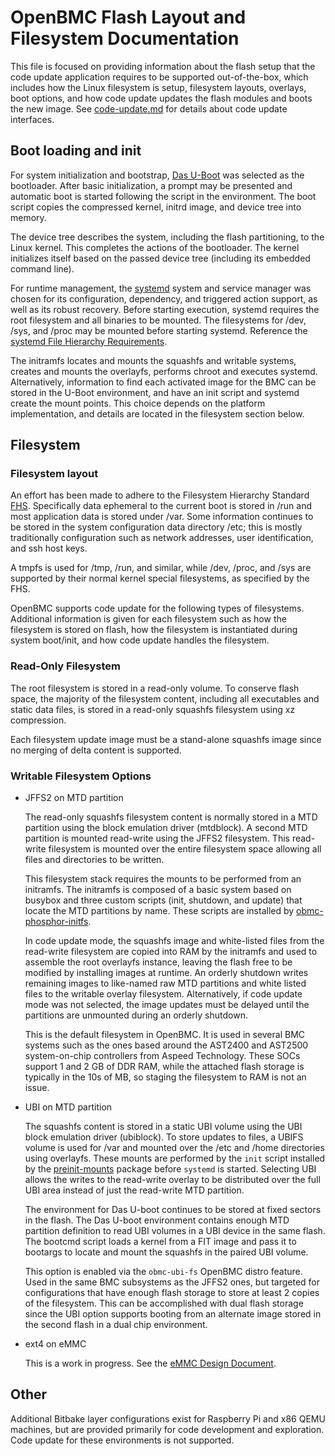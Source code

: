 # OpenBMC Flash Layout and Filesystem Documentation
This file is focused on providing information about the flash setup that the
code update application requires to be supported out-of-the-box, which includes
how the Linux filesystem is setup, filesystem layouts, overlays, boot options,
and how code update updates the flash modules and boots the new image. See
[code-update.md](code-update.md) for details about code update interfaces.

## Boot loading and init
For system initialization and bootstrap, [Das U-Boot][] was selected as the
bootloader. After basic initialization, a prompt may be presented and automatic
boot is started following the script in the environment. The boot script copies
the compressed kernel, initrd image, and device tree into memory.

The device tree describes the system, including the flash partitioning, to the
Linux kernel. This completes the actions of the bootloader. The kernel
initializes itself based on the passed device tree (including its embedded
command line).

For runtime management, the [systemd][] system and service manager was chosen
for its configuration, dependency, and triggered action support, as well as its
robust recovery. Before starting execution, systemd requires the root filesystem
and all binaries to be mounted. The filesystems for /dev, /sys, and /proc may be
mounted before starting systemd.
Reference the [systemd File Hierarchy Requirements][].

The initramfs locates and mounts the squashfs and writable systems, creates and
mounts the overlayfs, performs chroot and executes systemd. Alternatively,
information to find each activated image for the BMC can be stored in the U-Boot
environment, and have an init script and systemd create the mount points. This
choice depends on the platform implementation, and details are located in the
filesystem section below.

## Filesystem
### Filesystem layout
An effort has been made to adhere to the Filesystem Hierarchy Standard [FHS][].
Specifically data ephemeral to the current boot is stored in /run and most
application data is stored under /var. Some information continues to be stored
in the system configuration data directory /etc; this is mostly traditionally
configuration such as network addresses, user identification, and ssh host keys.

A tmpfs is used for /tmp, /run, and similar, while /dev, /proc, and
/sys are supported by their normal kernel special filesystems, as specified by
the FHS.

OpenBMC supports code update for the following types of filesystems. Additional
information is given for each filesystem such as how the filesystem is stored on
flash, how the filesystem is instantiated during system boot/init, and how code
update handles the filesystem.

### Read-Only Filesystem
The root filesystem is stored in a read-only volume. To conserve flash space,
the majority of the filesystem content, including all executables and static
data files, is stored in a read-only squashfs filesystem using xz compression.

Each filesystem update image must be a stand-alone squashfs image since no
merging of delta content is supported.

### Writable Filesystem Options
- JFFS2 on MTD partition

  The read-only squashfs filesystem content is normally stored in a MTD
  partition using the block emulation driver (mtdblock). A second MTD partition
  is mounted read-write using the JFFS2 filesystem. This read-write filesystem
  is mounted over the entire filesystem space allowing all files and directories
  to be written.

  This filesystem stack requires the mounts to be performed from an initramfs.
  The initramfs is composed of a basic system based on busybox and three custom
  scripts (init, shutdown, and update) that locate the MTD partitions by name.
  These scripts are installed by [obmc-phosphor-initfs][].

  In code update mode, the squashfs image and white-listed files from the
  read-write filesystem are copied into RAM by the initramfs and used to
  assemble the root overlayfs instance, leaving the flash free to be modified by
  installing images at runtime. An orderly shutdown writes remaining images to
  like-named raw MTD partitions and white listed files to the writable overlay
  filesystem. Alternatively, if code update mode was not selected, the image
  updates must be delayed until the partitions are unmounted during an orderly
  shutdown.

  This is the default filesystem in OpenBMC. It is used in several BMC systems
  such as the ones based around the AST2400 and AST2500 system-on-chip
  controllers from Aspeed Technology. These SOCs support 1 and 2 GB of DDR RAM,
  while the attached flash storage is typically in the 10s of MB, so staging the
  filesystem to RAM is not an issue.

- UBI on MTD partition

  The squashfs content is stored in a static UBI volume using the UBI block
  emulation driver (ubiblock). To store updates to files, a UBIFS volume is used
  for /var and mounted over the /etc and /home directories using overlayfs.
  These mounts are performed by the `init` script installed by the
  [preinit-mounts][] package before `systemd` is started. Selecting UBI allows
  the writes to the read-write overlay to be distributed over the full UBI area
  instead of just the read-write MTD partition.

  The environment for Das U-boot continues to be stored at fixed sectors in the
  flash. The Das U-boot environment contains enough MTD partition definition to
  read UBI volumes in a UBI device in the same flash. The bootcmd script loads a
  kernel from a FIT image and pass it to bootargs to locate and mount the
  squashfs in the paired UBI volume.

  This option is enabled via the `obmc-ubi-fs` OpenBMC distro feature. Used in
  the same BMC subsystems as the JFFS2 ones, but targeted for configurations
  that have enough flash storage to store at least 2 copies of the filesystem.
  This can be accomplished with dual flash storage since the UBI option supports
  booting from an alternate image stored in the second flash in a dual chip
  environment.

- ext4 on eMMC

  This is a work in progress. See the [eMMC Design Document][].

## Other
Additional Bitbake layer configurations exist for Raspberry Pi and x86 QEMU
machines, but are provided primarily for code development and exploration. Code
update for these environments is not supported.

[Das U-Boot]: https://www.denx.de/wiki/U-Boot
[systemd]: https://github.com/openbmc/docs/blob/master/openbmc-systemd.md
[systemd File Hierarchy Requirements]: https://www.freedesktop.org/wiki/Software/systemd/FileHierarchy/
[FHS]: https://refspecs.linuxfoundation.org/fhs.shtml
[obmc-phosphor-initfs]: https://github.com/openbmc/openbmc/blob/master/meta-phosphor/recipes-phosphor/initrdscripts/obmc-phosphor-initfs.bb
[preinit-mounts]: https://github.com/openbmc/openbmc/tree/master/meta-phosphor/recipes-phosphor/preinit-mounts
[eMMC Design Document]: https://github.com/openbmc/docs/blob/master/designs/emmc-storage-design.md
